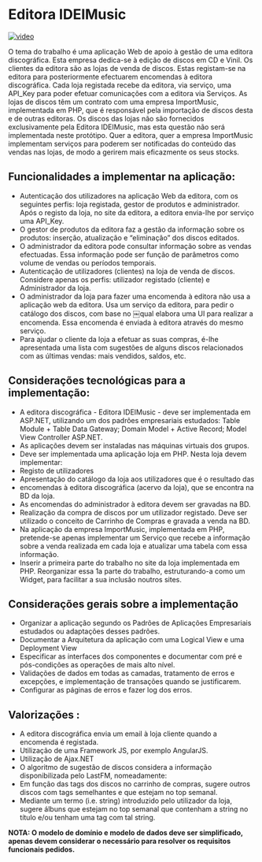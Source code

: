 Editora IDEIMusic
====================

[![video](http://i.imgur.com/udsAxhZ.png)](https://www.youtube.com/watch?v=LQbbkrzGSpM)

O tema do trabalho é uma aplicação Web de apoio à gestão de uma editora discográfica.
Esta empresa dedica-se à edição de discos em CD e Vinil. Os clientes da editora são as lojas de venda de discos. Estas registam-se na editora para posteriormente efectuarem encomendas à editora discográfica. Cada loja registada recebe da editora, via serviço, uma API_Key para poder efetuar comunicações com a editora via Serviços.
As lojas de discos têm um contrato com uma empresa ImportMusic, implementada em PHP, que é responsável pela importação de discos desta e de outras editoras. Os discos das lojas não são fornecidos exclusivamente pela Editora IDEIMusic, mas esta questão não será implementada neste protótipo.
Quer a editora, quer a empresa ImportMusic implementam serviços para poderem ser notificadas do conteúdo das vendas nas lojas, de modo a gerirem mais eficazmente os seus stocks.

## Funcionalidades a implementar na aplicação:
- Autenticação dos utilizadores na aplicação Web da editora, com os seguintes perfis: loja registada, gestor de produtos e administrador. Após o registo da loja, no site da editora, a editora envia-lhe por serviço uma API_Key.
- O gestor de produtos da editora faz a gestão da informação sobre os produtos: inserção, atualização e “eliminação” dos discos editados.
- O administrador da editora pode consultar informação sobre as vendas efectuadas. Essa informação pode ser função de parâmetros como volume de vendas ou períodos temporais.
- Autenticação de utilizadores (clientes) na loja de venda de discos. Considere apenas os perfis: utilizador registado (cliente) e Administrador da loja.
- O administrador da loja para fazer uma encomenda à editora não usa a aplicação web da editora. Usa um serviço da editora, para pedir o catálogo dos discos, com base no ￼qual elabora uma UI para realizar a encomenda. Essa encomenda é enviada à editora
através do mesmo serviço.
- Para ajudar o cliente da loja a efetuar as suas compras, é-lhe apresentada uma lista com
sugestões de alguns discos relacionados com as últimas vendas: mais vendidos, saldos, etc.

## Considerações tecnológicas para a implementação:
- A editora discográfica - Editora IDEIMusic - deve ser implementada em ASP.NET, utilizando um dos padrões empresariais estudados: Table Module + Table Data Gateway; Domain Model + Active Record; Model View Controller ASP.NET.
- As aplicações devem ser instaladas nas máquinas virtuais dos grupos.
- Deve ser implementada uma aplicação loja em PHP. Nesta loja devem implementar:
 - Registo de utilizadores
 - Apresentação do catálogo da loja aos utilizadores que é o resultado das
 - encomendas à editora discográfica (acervo da loja), que se encontra na BD da
loja.
 -  As encomendas do administrador à editora devem ser gravadas na BD.
 -  Realização da compra de discos por um utilizador registado. Deve ser utilizado o
conceito de Carrinho de Compras e gravada a venda na BD.
-  Na aplicação da empresa ImportMusic, implementada em PHP, pretende-se apenas
implementar um Serviço que recebe a informação sobre a venda realizada em cada loja
e atualizar uma tabela com essa informação.
-  Inserir a primeira parte do trabalho no site da loja implementada em PHP. Reorganizar
essa 1a parte do trabalho, estruturando-a como um Widget, para facilitar a sua inclusão noutros sites.

## Considerações gerais sobre a implementação
- Organizar a aplicação segundo os Padrões de Aplicações Empresariais estudados ou adaptações desses padrões.
- Documentar a Arquitetura da aplicação com uma Logical View e uma Deployment View
- Especificar as interfaces dos componentes e documentar com pré e pós-condições as
operações de mais alto nível.
- Validações de dados em todas as camadas, tratamento de erros e excepções, e
implementação de transações quando se justificarem.
- Configurar as páginas de erros e fazer log dos erros.

## Valorizações :
- A editora discográfica envia um email à loja cliente quando a encomenda é registada.
- Utilização de uma Framework JS, por exemplo AngularJS.
- Utilização de Ajax.NET
- O algoritmo de sugestão de discos considera a informação disponibilizada pelo LastFM,
nomeadamente:
 - Em função das tags dos discos no carrinho de compras, sugere outros discos com
tags semelhantes e que estejam no top semanal.
 - Mediante um termo (i.e. string) introduzido pelo utilizador da loja, sugere álbuns
que estejam no top semanal que contenham a string no título e/ou tenham uma tag com tal string.

**NOTA: O modelo de domínio e modelo de dados deve ser simplificado, apenas devem considerar o necessário para resolver os requisitos funcionais pedidos.**
